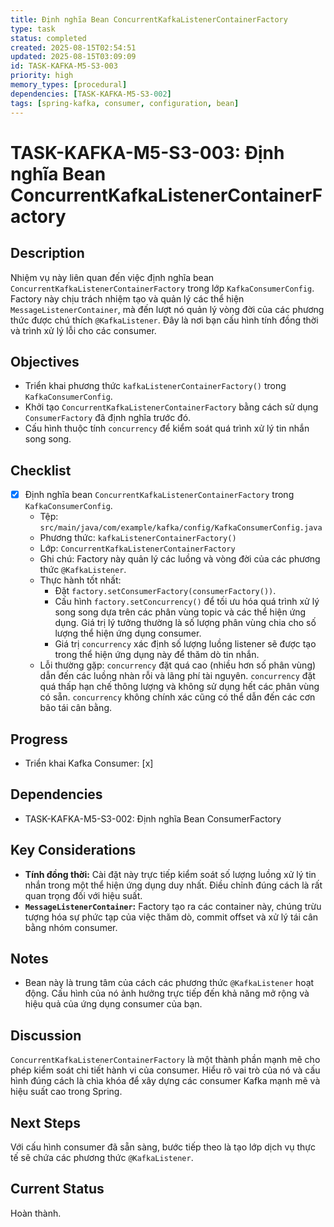 ```yaml
---
title: Định nghĩa Bean ConcurrentKafkaListenerContainerFactory
type: task
status: completed
created: 2025-08-15T02:54:51
updated: 2025-08-15T03:09:09
id: TASK-KAFKA-M5-S3-003
priority: high
memory_types: [procedural]
dependencies: [TASK-KAFKA-M5-S3-002]
tags: [spring-kafka, consumer, configuration, bean]
---
```


# TASK-KAFKA-M5-S3-003: Định nghĩa Bean ConcurrentKafkaListenerContainerFactory

## Description
Nhiệm vụ này liên quan đến việc định nghĩa bean `ConcurrentKafkaListenerContainerFactory` trong lớp `KafkaConsumerConfig`. Factory này chịu trách nhiệm tạo và quản lý các thể hiện `MessageListenerContainer`, mà đến lượt nó quản lý vòng đời của các phương thức được chú thích `@KafkaListener`. Đây là nơi bạn cấu hình tính đồng thời và trình xử lý lỗi cho các consumer.

## Objectives
- Triển khai phương thức `kafkaListenerContainerFactory()` trong `KafkaConsumerConfig`.
- Khởi tạo `ConcurrentKafkaListenerContainerFactory` bằng cách sử dụng `ConsumerFactory` đã định nghĩa trước đó.
- Cấu hình thuộc tính `concurrency` để kiểm soát quá trình xử lý tin nhắn song song.

## Checklist
- [x] Định nghĩa bean `ConcurrentKafkaListenerContainerFactory` trong `KafkaConsumerConfig`.
    - Tệp: `src/main/java/com/example/kafka/config/KafkaConsumerConfig.java`
    - Phương thức: `kafkaListenerContainerFactory()`
    - Lớp: `ConcurrentKafkaListenerContainerFactory`
    - Ghi chú: Factory này quản lý các luồng và vòng đời của các phương thức `@KafkaListener`.
    - Thực hành tốt nhất:
        - Đặt `factory.setConsumerFactory(consumerFactory())`.
        - Cấu hình `factory.setConcurrency()` để tối ưu hóa quá trình xử lý song song dựa trên các phân vùng topic và các thể hiện ứng dụng. Giá trị lý tưởng thường là số lượng phân vùng chia cho số lượng thể hiện ứng dụng consumer.
        - Giá trị `concurrency` xác định số lượng luồng listener sẽ được tạo trong thể hiện ứng dụng này để thăm dò tin nhắn.
    - Lỗi thường gặp: `concurrency` đặt quá cao (nhiều hơn số phân vùng) dẫn đến các luồng nhàn rỗi và lãng phí tài nguyên. `concurrency` đặt quá thấp hạn chế thông lượng và không sử dụng hết các phân vùng có sẵn. `concurrency` không chính xác cũng có thể dẫn đến các cơn bão tái cân bằng.

## Progress
- Triển khai Kafka Consumer: [x]

## Dependencies
- TASK-KAFKA-M5-S3-002: Định nghĩa Bean ConsumerFactory

## Key Considerations
- **Tính đồng thời:** Cài đặt này trực tiếp kiểm soát số lượng luồng xử lý tin nhắn trong một thể hiện ứng dụng duy nhất. Điều chỉnh đúng cách là rất quan trọng đối với hiệu suất.
- **`MessageListenerContainer`:** Factory tạo ra các container này, chúng trừu tượng hóa sự phức tạp của việc thăm dò, commit offset và xử lý tái cân bằng nhóm consumer.

## Notes
- Bean này là trung tâm của cách các phương thức `@KafkaListener` hoạt động. Cấu hình của nó ảnh hưởng trực tiếp đến khả năng mở rộng và hiệu quả của ứng dụng consumer của bạn.

## Discussion
`ConcurrentKafkaListenerContainerFactory` là một thành phần mạnh mẽ cho phép kiểm soát chi tiết hành vi của consumer. Hiểu rõ vai trò của nó và cấu hình đúng cách là chìa khóa để xây dựng các consumer Kafka mạnh mẽ và hiệu suất cao trong Spring.

## Next Steps
Với cấu hình consumer đã sẵn sàng, bước tiếp theo là tạo lớp dịch vụ thực tế sẽ chứa các phương thức `@KafkaListener`.

## Current Status
Hoàn thành.
